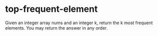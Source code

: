 # top-frequent-element
Given an integer array nums and an integer k, return the k most frequent elements. You may return the answer in any order.
